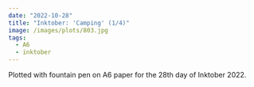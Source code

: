 ```yaml
---
date: "2022-10-28"
title: "Inktober: 'Camping' (1/4)"
image: /images/plots/803.jpg
tags:
  - A6
  - inktober
---
```


Plotted with fountain pen on A6 paper for the 28th day of Inktober 2022.
